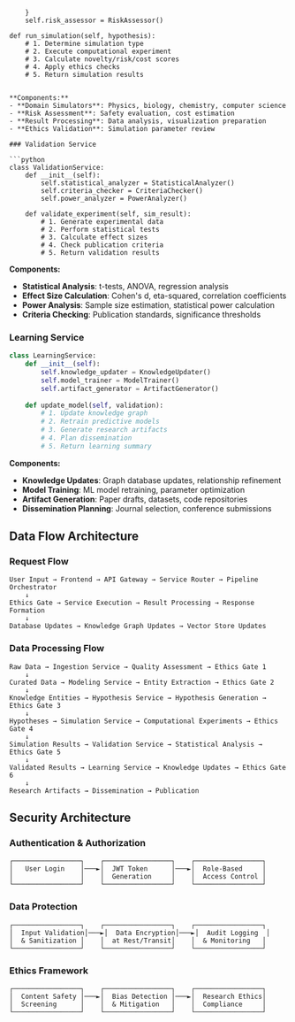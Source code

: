         }
        self.risk_assessor = RiskAssessor()
    
    def run_simulation(self, hypothesis):
        # 1. Determine simulation type
        # 2. Execute computational experiment
        # 3. Calculate novelty/risk/cost scores
        # 4. Apply ethics checks
        # 5. Return simulation results
```

**Components:**
- **Domain Simulators**: Physics, biology, chemistry, computer science
- **Risk Assessment**: Safety evaluation, cost estimation
- **Result Processing**: Data analysis, visualization preparation
- **Ethics Validation**: Simulation parameter review

### Validation Service

```python
class ValidationService:
    def __init__(self):
        self.statistical_analyzer = StatisticalAnalyzer()
        self.criteria_checker = CriteriaChecker()
        self.power_analyzer = PowerAnalyzer()
    
    def validate_experiment(self, sim_result):
        # 1. Generate experimental data
        # 2. Perform statistical tests
        # 3. Calculate effect sizes
        # 4. Check publication criteria
        # 5. Return validation results
```

**Components:**
- **Statistical Analysis**: t-tests, ANOVA, regression analysis
- **Effect Size Calculation**: Cohen's d, eta-squared, correlation coefficients
- **Power Analysis**: Sample size estimation, statistical power calculation
- **Criteria Checking**: Publication standards, significance thresholds

### Learning Service

```python
class LearningService:
    def __init__(self):
        self.knowledge_updater = KnowledgeUpdater()
        self.model_trainer = ModelTrainer()
        self.artifact_generator = ArtifactGenerator()
    
    def update_model(self, validation):
        # 1. Update knowledge graph
        # 2. Retrain predictive models
        # 3. Generate research artifacts
        # 4. Plan dissemination
        # 5. Return learning summary
```

**Components:**
- **Knowledge Updates**: Graph database updates, relationship refinement
- **Model Training**: ML model retraining, parameter optimization
- **Artifact Generation**: Paper drafts, datasets, code repositories
- **Dissemination Planning**: Journal selection, conference submissions

## Data Flow Architecture

### Request Flow
```
User Input → Frontend → API Gateway → Service Router → Pipeline Orchestrator
    ↓
Ethics Gate → Service Execution → Result Processing → Response Formation
    ↓
Database Updates → Knowledge Graph Updates → Vector Store Updates
```

### Data Processing Flow
```
Raw Data → Ingestion Service → Quality Assessment → Ethics Gate 1
    ↓
Curated Data → Modeling Service → Entity Extraction → Ethics Gate 2
    ↓
Knowledge Entities → Hypothesis Service → Hypothesis Generation → Ethics Gate 3
    ↓
Hypotheses → Simulation Service → Computational Experiments → Ethics Gate 4
    ↓
Simulation Results → Validation Service → Statistical Analysis → Ethics Gate 5
    ↓
Validated Results → Learning Service → Knowledge Updates → Ethics Gate 6
    ↓
Research Artifacts → Dissemination → Publication
```

## Security Architecture

### Authentication & Authorization
```
┌─────────────────┐    ┌─────────────────┐    ┌─────────────────┐
│   User Login    │───►│  JWT Token      │───►│  Role-Based     │
│                 │    │  Generation     │    │  Access Control │
└─────────────────┘    └─────────────────┘    └─────────────────┘
```

### Data Protection
```
┌─────────────────┐    ┌─────────────────┐    ┌─────────────────┐
│  Input Validation│───►│  Data Encryption│───►│  Audit Logging  │
│  & Sanitization │    │  at Rest/Transit│    │  & Monitoring   │
└─────────────────┘    └─────────────────┘    └─────────────────┘
```

### Ethics Framework
```
┌─────────────────┐    ┌─────────────────┐    ┌─────────────────┐
│  Content Safety │───►│  Bias Detection │───►│  Research Ethics│
│  Screening      │    │  & Mitigation   │    │  Compliance     │
└─────────────────┘    └─────────────────┘    └─────────────────┘
```